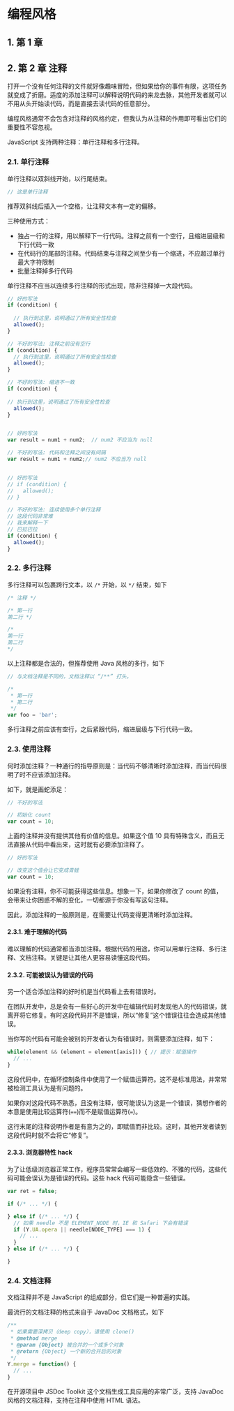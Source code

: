 # 编程风格

## 1. 第 1 章

## 2. 第 2 章 注释

打开一个没有任何注释的文件就好像趣味冒险，但如果给你的事件有限，这项任务就变成了折磨。适度的添加注释可以解释说明代码的来龙去脉，其他开发者就可以不用从头开始读代码，而是直接去读代码的任意部分。

编程风格通常不会包含对注释的风格约定，但我认为从注释的作用即可看出它们的重要性不容忽视。

JavaScript 支持两种注释：单行注释和多行注释。

### 2.1. 单行注释

单行注释以双斜线开始，以行尾结束。

```javascript
// 这是单行注释
```

推荐双斜线后插入一个空格，让注释文本有一定的偏移。

三种使用方式：

* 独占一行的注释，用以解释下一行代码。注释之前有一个空行，且缩进层级和下行代码一致
* 在代码行的尾部的注释。代码结束与注释之间至少有一个缩进，不应超过单行最大字符限制
* 批量注释掉多行代码

单行注释不应当以连续多行注释的形式出现，除非注释掉一大段代码。

```javascript
// 好的写法
if (condition) {
  
  // 执行到这里，说明通过了所有安全性检查
  allowed();
}

// 不好的写法: 注释之前没有空行
if (condition) {
  // 执行到这里，说明通过了所有安全性检查
  allowed();
}

// 不好的写法: 缩进不一致
if (condition) {
  
// 执行到这里，说明通过了所有安全性检查
  allowed();
}


// 好的写法
var result = num1 + num2;  // num2 不应当为 null

// 不好的写法: 代码和注释之间没有间隔
var result = num1 + num2;// num2 不应当为 null


// 好的写法
// if (condition) {
//   allowed();
// }

// 不好的写法: 连续使用多个单行注释
// 这段代码非常难
// 我来解释一下
// 巴拉巴拉
if (condition) {
  allowed();
}
```

### 2.2. 多行注释

多行注释可以包裹跨行文本，以 `/*` 开始，以 `*/` 结束，如下

```javascript
/* 注释 */

/* 第一行
第二行 */

/*
第一行
第二行
*/
```

以上注释都是合法的，但推荐使用 Java 风格的多行，如下

```javascript
// 与文档注释是不同的，文档注释以 “/**” 打头。

/*
 * 第一行
 * 第二行
 */
var foo = 'bar';
```

多行注释之前应该有空行，之后紧跟代码，缩进层级与下行代码一致。

### 2.3. 使用注释

何时添加注释？一种通行的指导原则是：当代码不够清晰时添加注释，而当代码很明了时不应该添加注释。

如下，就是画蛇添足：

```javascript
// 不好的写法

// 初始化 count
var count = 10;
```

上面的注释并没有提供其他有价值的信息。如果这个值 10 具有特殊含义，而且无法直接从代码中看出来，这时就有必要添加注释了。

```javascript
// 好的写法

// 改变这个值会让它变成青蛙
var count = 10;
```

如果没有注释，你不可能获得这些信息。想象一下，如果你修改了 count 的值，会带来让你困惑不解的变化，一切都源于你没有写这句注释。

因此，添加注释的一般原则是，在需要让代码变得更清晰时添加注释。

#### 2.3.1. 难于理解的代码

难以理解的代码通常都当添加注释。根据代码的用途，你可以用单行注释、多行注释、文档注释。关键是让其他人更容易读懂这段代码。

#### 2.3.2. 可能被误认为错误的代码

另一个适合添加注释的好时机是当代码看上去有错误时。

在团队开发中，总是会有一些好心的开发中在编辑代码时发现他人的代码错误，就离开将它修复。有时这段代码并不是错误，所以“修复”这个错误往往会造成其他错误。

当你写的代码有可能会被别的开发者认为有错误时，则需要添加注释，如下：

```javascript
while(element && (element = element[axis])) { // 提示：赋值操作
  // ...
}
```

这段代码中，在循环控制条件中使用了一个赋值运算符。这不是标准用法，并常常被检测工具认为是有问题的。

如果你对这段代码不熟悉，且没有注释，很可能误认为这是一个错误，猜想作者的本意是使用比较运算符(`==`)而不是赋值运算符(`=`)。

这行末尾的注释说明作者是有意为之的，即赋值而非比较。这时，其他开发者读到这段代码时就不会将它“修复”。

#### 2.3.3. 浏览器特性 hack

为了让低级浏览器正常工作，程序员常常会编写一些低效的、不雅的代码，这些代码可能会误认为是错误的代码。这些 hack 代码可能隐含一些错误。

```javascript
var ret = false;

if (/* ... */) {

} else if (/* ... */) {
  // 如果 needle 不是 ELEMENT_NODE 时，IE 和 Safari 下会有错误
  if (Y.UA.opera || needle[NODE_TYPE] === 1) {
    // ...
  }
} else if (/* ... */) {

}
```

### 2.4. 文档注释

文档注释并不是 JavaScript 的组成部分，但它们是一种普遍的实践。

最流行的文档注释的格式来自于 JavaDoc 文档格式，如下

```javascript
/**
 * 如果需要深拷贝（deep copy），请使用 clone()
 * @method merge
 * @param {Object} 被合并的一个或多个对象
 * @return {Object} 一个新的合并后的对象
 */
Y.merge = function() {
  // ...
}
```

在开源项目中 JSDoc Toolkit 这个文档生成工具应用的非常广泛，支持 JavaDoc 风格的文档注释，支持在注释中使用 HTML 语法。